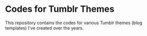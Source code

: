 # Codes for Tumblr Themes
This repository contains the codes for various Tumblr themes (blog templates) I've created over the years. 
